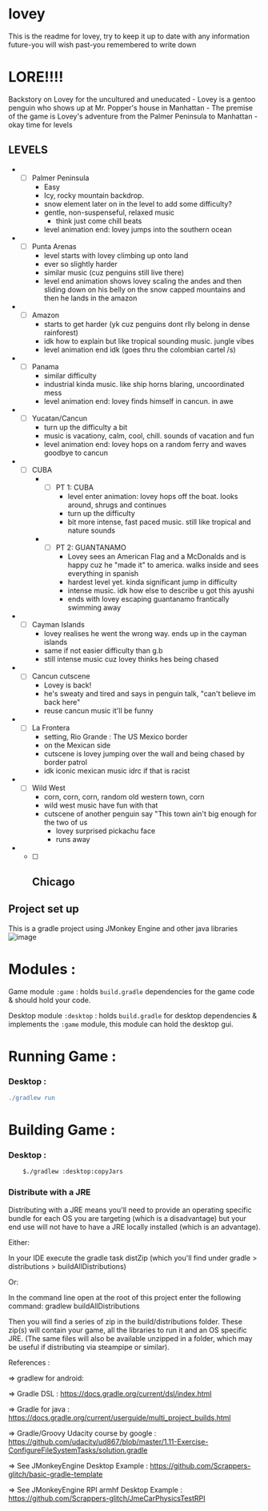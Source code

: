 # lovey

This is the readme for lovey, try to keep it up to date with any information future-you will wish past-you
remembered to write down

# LORE!!!!

Backstory on Lovey for the uncultured and uneducated
    - Lovey is a gentoo penguin who shows up at Mr. Popper's house in Manhattan
    - The premise of the game is Lovey's adventure from the Palmer Peninsula to Manhattan
    - okay time for levels

## LEVELS
* - [ ] Palmer Peninsula
    - Easy
    - Icy, rocky mountain backdrop.
    - snow element later on in the level to add some difficulty?
    - gentle, non-suspenseful, relaxed music
        - think just come chill beats
    - level animation end: lovey jumps into the southern ocean
* - [ ] Punta Arenas
    - level starts with lovey climbing up onto land
    - ever so slightly harder
    - similar music (cuz penguins still live there)
    - level end animation shows lovey scaling the andes and then sliding down on his belly on the snow capped mountains and then he lands in the amazon
* - [ ] Amazon
    - starts to get harder (yk cuz penguins dont rlly belong in dense rainforest)
    - idk how to explain but like tropical sounding music. jungle vibes
    - level animation end idk (goes thru the colombian cartel /s)
* - [ ] Panama
    - similar difficulty
    - industrial kinda music. like ship horns blaring, uncoordinated mess
    - level animation end: lovey finds himself in cancun. in awe
* - [ ] Yucatan/Cancun
    - turn up the difficulty a bit
    - music is vacationy, calm, cool, chill. sounds of vacation and fun
    - level animation end: lovey hops on a random ferry and waves goodbye to cancun
* - [ ] CUBA
    - - [ ] PT 1: CUBA
        - level enter animation: lovey hops off the boat. looks around, shrugs and continues
        - turn up the difficulty 
        - bit more intense, fast paced music. still like tropical and nature sounds
    - - [ ] PT 2: GUANTANAMO
        - Lovey sees an American Flag and a McDonalds and is happy cuz he "made it" to america. walks inside and sees everything in spanish
        - hardest level yet. kinda significant jump in difficulty
        - intense music. idk how else to describe u got this ayushi
        - ends with lovey escaping guantanamo frantically swimming away
* - [ ] Cayman Islands
    - lovey realises he went the wrong way. ends up in the cayman islands 
    - same if not easier difficulty than g.b
    - still intense music cuz lovey thinks hes being chased
* - [ ] Cancun cutscene
    - Lovey is back!
    - he's sweaty and tired and says in penguin talk, "can't believe im back here"
    - reuse cancun music it'll be funny
* - [ ] La Frontera
    - setting, Rio Grande : The US Mexico border
    - on the Mexican side
    - cutscene is lovey jumping over the wall and being chased by border patrol
    - idk iconic mexican music idrc if that is racist
* - [ ] Wild West
    - corn, corn, corn, random old western town, corn
    - wild west music have fun with that
    - cutscene of another penguin say "This town ain't big enough for the two of us
        - lovey surprised pickachu face
        - runs away
* - [ ] Chicago
    - 

## Project set up
This is a gradle project using JMonkey Engine and other java libraries
![image](https://github.com/stanleymw/lovey/assets/96892261/17dd98f4-6975-4877-b4b7-d3740ef13699)

# Modules : 

Game module `:game` : holds `build.gradle` dependencies for the game code & should hold your code.

Desktop module `:desktop` : holds `build.gradle` for desktop dependencies & implements the `:game` module, this module can hold the desktop gui.


# Running Game : 

### Desktop : 

```gradle
./gradlew run
```


# Building Game :

### Desktop :

```bash
    $./gradlew :desktop:copyJars
```

### Distribute with a JRE

Distributing with a JRE means you'll need to provide an operating specific bundle for each OS you are
targeting (which is a disadvantage) but your end use will not have to have a JRE locally installed
(which is an advantage).

Either:

In your IDE execute the gradle task distZip (which you'll find under gradle > distributions > buildAllDistributions)

Or:

In the command line open at the root of this project enter the following command: gradlew buildAllDistributions

Then you will find a series of zip in the build/distributions folder. These zip(s) will contain your game, all the libraries to run it and an
OS specific JRE. (The same files will also be available unzipped in a folder, which may be useful if distributing via steampipe or similar).


References : 

=> gradlew for android:

=> Gradle DSL : https://docs.gradle.org/current/dsl/index.html

=> Gradle for java : https://docs.gradle.org/current/userguide/multi_project_builds.html

=> Gradle/Groovy Udacity course by google : https://github.com/udacity/ud867/blob/master/1.11-Exercise-ConfigureFileSystemTasks/solution.gradle


=> See JMonkeyEngine Desktop Example : https://github.com/Scrappers-glitch/basic-gradle-template

=> See JMonkeyEngine RPI armhf Desktop Example : https://github.com/Scrappers-glitch/JmeCarPhysicsTestRPI

